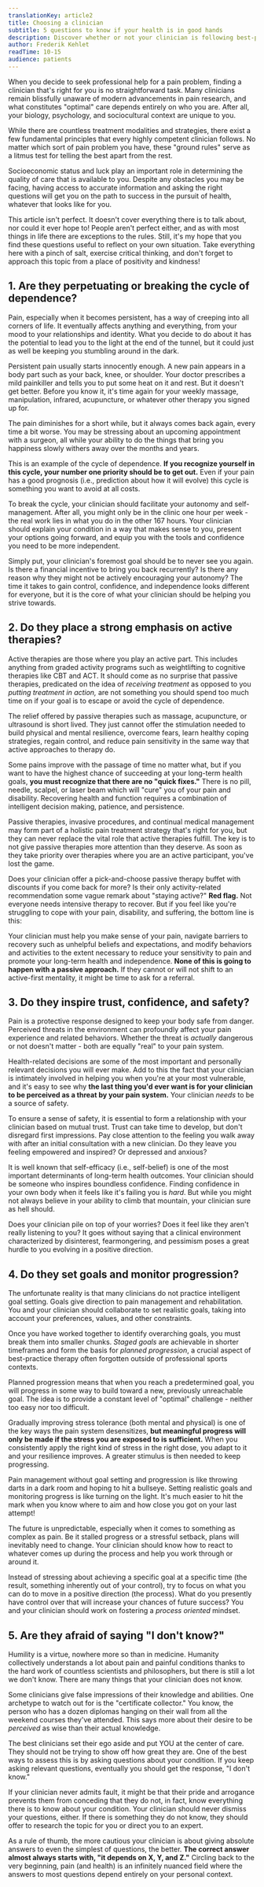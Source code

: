 ```yaml
---
translationKey: article2
title: Choosing a clinician
subtitle: 5 questions to know if your health is in good hands
description: Discover whether or not your clinician is following best-practice pain management principles by reflecting on these key questions.
author: Frederik Kehlet
readTime: 10-15
audience: patients
---
```


When you decide to seek professional help for a pain problem, finding a clinician that's right for you is no straightforward task. Many clinicians remain blissfully unaware of modern advancements in pain research, and what constitutes "optimal" care depends entirely on who you are. After all, your biology, psychology, and sociocultural context are unique to you.

While there are countless treatment modalities and strategies, there exist a few fundamental principles that every highly competent clinician follows. No matter which sort of pain problem you have, these "ground rules" serve as a litmus test for telling the best apart from the rest.

Socioeconomic status and luck play an important role in determining the quality of care that is available to you. Despite any obstacles you may be facing, having access to accurate information and asking the right questions will get you on the path to success in the pursuit of health, whatever that looks like for you.

This article isn't perfect. It doesn't cover everything there is to talk about, nor could it ever hope to! People aren't perfect either, and as with most things in life there are exceptions to the rules. Still, it's my hope that you find these questions useful to reflect on your own situation. Take everything here with a pinch of salt, exercise critical thinking, and don't forget to approach this topic from a place of positivity and kindness!

## 1. Are they perpetuating or breaking the cycle of dependence?

Pain, especially when it becomes persistent, has a way of creeping into all corners of life. It eventually affects anything and everything, from your mood to your relationships and identity. What you decide to do about it has the potential to lead you to the light at the end of the tunnel, but it could just as well be keeping you stumbling around in the dark.

Persistent pain usually starts innocently enough. A new pain appears in a body part such as your back, knee, or shoulder. Your doctor prescribes a mild painkiller and tells you to put some heat on it and rest. But it doesn't get better. Before you know it, it's time again for your weekly massage, manipulation, infrared, acupuncture, or whatever other therapy you signed up for.

The pain diminishes for a short while, but it always comes back again, every time a bit worse. You may be stressing about an upcoming appointment with a surgeon, all while your ability to do the things that bring you happiness slowly withers away over the months and years.

This is an example of the cycle of dependence. **If you recognize yourself in this cycle, your number one priority should be to get out.** Even if your pain has a good prognosis (i.e., prediction about how it will evolve) this cycle is something you want to avoid at all costs.

To break the cycle, your clinician should facilitate your autonomy and self-management. After all, you might only be in the clinic one hour per week - the real work lies in what you do in the other 167 hours. Your clinician should explain your condition in a way that makes sense to you, present your options going forward, and equip you with the tools and confidence you need to be more independent.

Simply put, your clinician's foremost goal should be to never see you again. Is there a financial incentive to bring you back recurrently? Is there any reason why they might not be actively encouraging your autonomy? The time it takes to gain control, confidence, and independence looks different for everyone, but it is the core of what your clinician should be helping you strive towards.

## 2. Do they place a strong emphasis on active therapies?

Active therapies are those where you play an active part. This includes anything from graded activity programs such as weightlifting to cognitive therapies like CBT and ACT. It should come as no surprise that passive therapies, predicated on the idea of *receiving treatment* as opposed to you *putting treatment in action,* are not something you should spend too much time on if your goal is to escape or avoid the cycle of dependence.

The relief offered by passive therapies such as massage, acupuncture, or ultrasound is short lived. They just cannot offer the stimulation needed to build physical and mental resilience, overcome fears, learn healthy coping strategies, regain control, and reduce pain sensitivity in the same way that active approaches to therapy do.

Some pains improve with the passage of time no matter what, but if you want to have the highest chance of succeeding at your long-term health goals, **you must recognize that there are no "quick fixes."** There is no pill, needle, scalpel, or laser beam which will "cure" you of your pain and disability. Recovering health and function requires a combination of intelligent decision making, patience, and persistence.

Passive therapies, invasive procedures, and continual medical management may form part of a holistic pain treatment strategy that's right for you, but they can never replace the vital role that active therapies fulfill. The key is to not give passive therapies more attention than they deserve. As soon as they take priority over therapies where you are an active participant, you've lost the game.

Does your clinician offer a pick-and-choose passive therapy buffet with discounts if you come back for more? Is their only activity-related recommendation some vague remark about "staying active?" **Red flag.** Not everyone needs intensive therapy to recover. But if you feel like you're struggling to cope with your pain, disability, and suffering, the bottom line is this:

Your clinician must help you make sense of your pain, navigate barriers to recovery such as unhelpful beliefs and expectations, and modify behaviors and activities to the extent necessary to reduce your sensitivity to pain and promote your long-term health and independence. **None of this is going to happen with a passive approach.** If they cannot or will not shift to an active-first mentality, it might be time to ask for a referral.

## 3. Do they inspire trust, confidence, and safety?

Pain is a protective response designed to keep your body safe from danger. Perceived threats in the environment can profoundly affect your pain experience and related behaviors. Whether the threat is *actually* dangerous or not doesn't matter - both are equally "real" to your pain system.

Health-related decisions are some of the most important and personally relevant decisions you will ever make. Add to this the fact that your clinician is intimately involved in helping you when you're at your most vulnerable, and it's easy to see why **the last thing you'd ever want is for your clinician to be perceived as a threat by your pain system.** Your clinician *needs* to be a source of safety.

To ensure a sense of safety, it is essential to form a relationship with your clinician based on mutual trust. Trust can take time to develop, but don't disregard first impressions. Pay close attention to the feeling you walk away with after an initial consultation with a new clinician. Do they leave you feeling empowered and inspired? Or depressed and anxious?

It is well known that self-efficacy (i.e., self-belief) is one of the most important determinants of long-term health outcomes. Your clinician should be someone who inspires boundless confidence. Finding confidence in your own body when it feels like it's failing you is *hard*. But while you might not always believe in your ability to climb that mountain, your clinician sure as hell should.

Does your clinician pile on top of your worries? Does it feel like they aren't really listening to you? It goes without saying that a clinical environment characterized by disinterest, fearmongering, and pessimism poses a great hurdle to you evolving in a positive direction.

## 4. Do they set goals and monitor progression?

The unfortunate reality is that many clinicians do not practice intelligent goal setting. Goals give direction to pain management and rehabilitation. You and your clinician should collaborate to set realistic goals, taking into account your preferences, values, and other constraints.

Once you have worked together to identify overarching goals, you must break them into smaller chunks. *Staged goals* are achievable in shorter timeframes and form the basis for *planned progression*, a crucial aspect of best-practice therapy often forgotten outside of professional sports contexts.

Planned progression means that when you reach a predetermined goal, you will progress in some way to build toward a new, previously unreachable goal. The idea is to provide a constant level of "optimal" challenge - neither too easy nor too difficult.

Gradually improving stress tolerance (both mental and physical) is one of the key ways the pain system desensitizes, **but meaningful progress will only be made if the stress you are exposed to is sufficient.** When you consistently apply the right kind of stress in the right dose, you adapt to it and your resilience improves. A greater stimulus is then needed to keep progressing.

Pain management without goal setting and progression is like throwing darts in a dark room and hoping to hit a bullseye. Setting realistic goals and monitoring progress is like turning on the light. It's much easier to hit the mark when you know where to aim and how close you got on your last attempt!

The future is unpredictable, especially when it comes to something as complex as pain. Be it stalled progress or a stressful setback, plans will inevitably need to change. Your clinician should know how to react to whatever comes up during the process and help you work through or around it.

Instead of stressing about achieving a specific goal at a specific time (the result, something inherently out of your control), try to focus on what you can do to move in a positive direction (the process). What do you presently have control over that will increase your chances of future success? You and your clinician should work on fostering a *process oriented* mindset.

## 5. Are they afraid of saying "I don't know?"

Humility is a virtue, nowhere more so than in medicine. Humanity collectively understands a lot about pain and painful conditions thanks to the hard work of countless scientists and philosophers, but there is still a lot we don't know. There are many things that your clinician does not know.

Some clinicians give false impressions of their knowledge and abilities. One archetype to watch out for is the "certificate collector." You know, the person who has a dozen diplomas hanging on their wall from all the weekend courses they've attended. This says more about their desire to be *perceived* as wise than their actual knowledge.

The best clinicians set their ego aside and put YOU at the center of care. They should not be trying to show off how great they are. One of the best ways to assess this is by asking questions about your condition. If you keep asking relevant questions, eventually you should get the response, "I don't know."

If your clinician never admits fault, it might be that their pride and arrogance prevents them from conceding that they do not, in fact, know everything there is to know about your condition. Your clinician should never dismiss your questions, either. If there is something they do not know, they should offer to research the topic for you or direct you to an expert.

As a rule of thumb, the more cautious your clinician is about giving absolute answers to even the simplest of questions, the better. **The correct answer almost always starts with, "it depends on X, Y, and Z."** Circling back to the very beginning, pain (and health) is an infinitely nuanced field where the answers to most questions depend entirely on your personal context.
